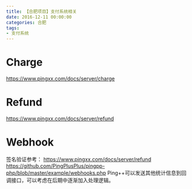 ```yaml
---
title: 【合肥项目】支付系统相关
date: 2016-12-11 00:00:00
categories: 合肥
tags:
- 支付系统
---
```



# Charge
https://www.pingxx.com/docs/server/charge

# Refund
https://www.pingxx.com/docs/server/refund

# Webhook
签名验证参考：
https://www.pingxx.com/docs/server/refund
https://github.com/PingPlusPlus/pingpp-php/blob/master/example/webhooks.php
Ping++可以发送其他统计信息到回调接口，可以考虑在后期中逐渐加入处理逻辑。
